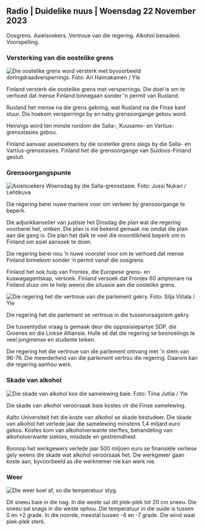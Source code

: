 ## Radio \| Duidelike nuus \| Woensdag 22 November 2023

Oosgrens. Asielsoekers. Vertroue van die regering. Alkohol benadeel. Voorspelling.

### Versterking van die oostelike grens

![Die oostelike grens word versterk met byvoorbeeld doringdraadversperrings. Foto: Ari Haimakainen / Yle](https://images.cdn.yle.fi/image/upload/c_crop,h_3078,w_5472,x_0,y_157/ar_1.7777777777777777,c_fill,g_faces,h_6_00,0d_1275,wdq_auto:eco/f_auto/fl_lossy/v1700489748/39-1203622655b691ed016a)

Finland versterk die oostelike grens met versperrings. Die doel is om te verhoed dat mense Finland binnegaan sonder 'n permit van Rusland.

Rusland het mense na die grens gebring, wat Rusland na die Finse kant stuur. Dis hoekom versperrings by en naby grensoorgange gebou word.

Heinings word ten minste rondom die Salla-, Kuusamo- en Vartius-grensstasies gebou.

Finland aanvaar asielsoekers by die oostelike grens slegs by die Salla- en Vartius-grensstasies. Finland het die grensoorgange van Suidoos-Finland gesluit.

### Grensoorgangspunte

![Asielsoekers Woensdag by die Salla-grensstasie. Foto: Jussi Nukari / Lehtikuva](https://images.cdn.yle.fi/image/upload/c_crop,h_2879,w_5119,x_0,y_429/ar_1.77777777777777777,c_fill,g_050,w_6_05,w_2r1,w_2r.q_auto:eco/f_auto/fl_lossy/v1700655653/39-1204918655df1f3cef50)

Die regering berei nuwe maniere voor om verkeer by grensoorgange te beperk.

Die adjunkkanselier van justisie het Dinsdag die plan wat die regering voorberei het, ontken. Die plan is nie bekend gemaak nie omdat die plan aan die gang is. Die plan het dalk te veel die moontlikheid beperk om in Finland om asiel aansoek te doen.

Die regering berei nou ’n nuwe voorstel voor om te verhoed dat mense Finland binnekom sonder ’n permit vanaf die oosgrens.

Finland het ook hulp van Frontex, die Europese grens- en kuswagagentskap, versoek. Finland versoek dat Frontex 60 amptenare na Finland stuur om te help weens die situasie aan die oostelike grens.

![Die regering het die vertroue van die parlement gekry. Foto: Silja Viitala / Yle](https://images.cdn.yle.fi/image/upload/c_crop,h_2241,w_3983,x_0,y_325/ar_1.7777777777777777,c_fill,g_faces,h_12_0,0d_620,h_12_0,0q_auto:eco/f_auto/fl_lossy/v1696934704/39-118409465252a7d6dc9d)

Die regering het die parlement se vertroue in die tussenvraagstem gekry.

Die tussentydse vraag is gemaak deur die opposisiepartye SDP, die Groenes en die Linkse Alliansie. Hulle sê dat die regering se besnoeiings te veel jongmense en studente teiken.

Die regering het die vertroue van die parlement ontvang met 'n stem van 96-76. Die meerderheid van die parlement vertrou die regering. Daarom kan die regering aanhou werk.

### Skade van alkohol

![Die skade van alkohol kos die samelewing baie. Foto: Tiina Jutila / Yle](https://images.cdn.yle.fi/image/upload/c_crop,h_2944,w_5235,x_0,y_312/ar_1.7777777777777777,c_fill,g_faces,h_12_0,0d_1270,h_12_0,0q_auto:eco/f_auto/fl_lossy/v1700406169/39-1203003655a1febe291f)

Die skade van alkohol veroorsaak baie kostes vir die Finse samelewing.

Aalto Universiteit het die koste van alkohol se skade bestudeer. Die skade van alkohol het verlede jaar die samelewing minstens 1,4 miljard euro gekos. Kostes kom van alkoholverwante sterftes, behandeling van alkoholverwante siektes, misdade en gestremdheid.

Boonop het werkgewers verlede jaar 500 miljoen euro se finansiële verliese gely weens die skade wat alkohol veroorsaak het. Die werkgewer gaan koste aan, byvoorbeeld as die werknemer nie kan werk nie.

### Weer

![Die weer koel af, so die temperatuur styg.](https://images.cdn.yle.fi/image/upload/c_crop,h_1080,w_1919,x_0,y_0/ar_1.7777777777777777,c_fill,g_faces,h_670,h_670,h_670,h_670,/dpr_1.0/q_auto:eco/f_auto/fl_lossy/v1700671048/39-1205140655e2e229bced)

Dit sneeu baie in die nag. In die weste sal dit plek-plek tot 20 cm sneeu. Die sneeu sal snags in die weste ophou. Die temperatuur in die suide is tussen 0 en +2 grade. In die noorde, meestal tussen -4 en -7 grade. Die wind waai plek-plek sterk.